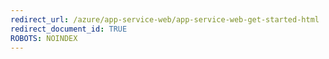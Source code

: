 ```yaml
---
redirect_url: /azure/app-service-web/app-service-web-get-started-html
redirect_document_id: TRUE 
ROBOTS: NOINDEX
---
```

